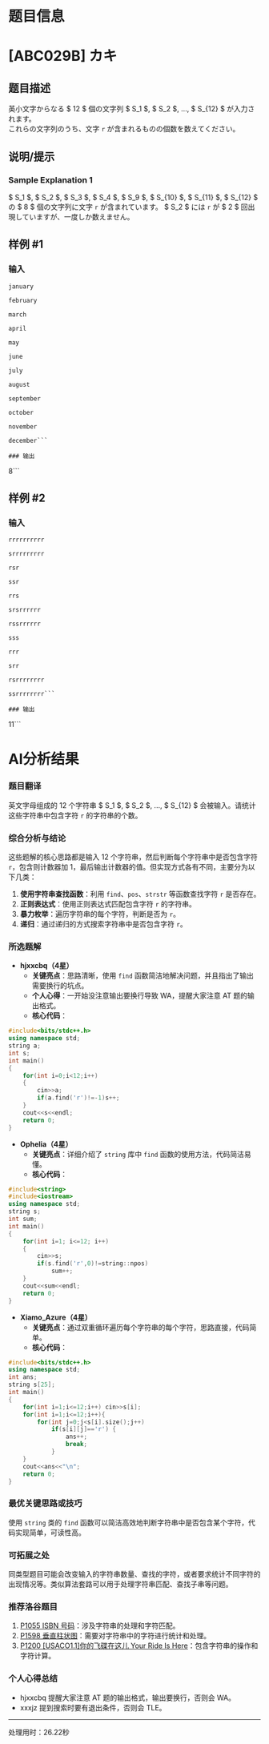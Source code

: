 # 题目信息

# [ABC029B] カキ

## 题目描述

[problemUrl]: https://atcoder.jp/contests/abc029/tasks/abc029_b

英小文字からなる $ 12 $ 個の文字列 $ S_1 $, $ S_2 $, ..., $ S_{12} $ が入力されます。  
これらの文字列のうち、文字 `r` が含まれるものの個数を数えてください。

## 说明/提示

### Sample Explanation 1

$ S_1 $, $ S_2 $, $ S_3 $, $ S_4 $, $ S_9 $, $ S_{10} $, $ S_{11} $, $ S_{12} $ の $ 8 $ 個の文字列に文字 `r` が含まれています。 $ S_2 $ には `r` が $ 2 $ 回出現していますが、一度しか数えません。

## 样例 #1

### 输入

```
january

february

march

april

may

june

july

august

september

october

november

december```

### 输出

```
8```

## 样例 #2

### 输入

```
rrrrrrrrrr

srrrrrrrrr

rsr

ssr

rrs

srsrrrrrr

rssrrrrrr

sss

rrr

srr

rsrrrrrrrr

ssrrrrrrrr```

### 输出

```
11```

# AI分析结果

### 题目翻译
英文字母组成的 12 个字符串 $ S_1 $, $ S_2 $, ..., $ S_{12} $ 会被输入。请统计这些字符串中包含字符 `r` 的字符串的个数。

### 综合分析与结论
这些题解的核心思路都是输入 12 个字符串，然后判断每个字符串中是否包含字符 `r`，包含则计数器加 1，最后输出计数器的值。但实现方式各有不同，主要分为以下几类：
1. **使用字符串查找函数**：利用 `find`、`pos`、`strstr` 等函数查找字符 `r` 是否存在。
2. **正则表达式**：使用正则表达式匹配包含字符 `r` 的字符串。
3. **暴力枚举**：遍历字符串的每个字符，判断是否为 `r`。
4. **递归**：通过递归的方式搜索字符串中是否包含字符 `r`。

### 所选题解
- **hjxxcbq（4星）**
    - **关键亮点**：思路清晰，使用 `find` 函数简洁地解决问题，并且指出了输出需要换行的坑点。
    - **个人心得**：一开始没注意输出要换行导致 WA，提醒大家注意 AT 题的输出格式。
    - **核心代码**：
```cpp
#include<bits/stdc++.h>
using namespace std;
string a;
int s;
int main()
{
    for(int i=0;i<12;i++)
    {
        cin>>a;
        if(a.find('r')!=-1)s++;
    }
    cout<<s<<endl;
    return 0;
}
```
- **Ophelia（4星）**
    - **关键亮点**：详细介绍了 `string` 库中 `find` 函数的使用方法，代码简洁易懂。
    - **核心代码**：
```cpp
#include<string>
#include<iostream>
using namespace std;
string s;
int sum;
int main()
{
    for(int i=1; i<=12; i++)
    {
        cin>>s;
        if(s.find('r',0)!=string::npos)
            sum++;
    }
    cout<<sum<<endl;
    return 0;
}
```
- **Xiamo_Azure（4星）**
    - **关键亮点**：通过双重循环遍历每个字符串的每个字符，思路直接，代码简单。
    - **核心代码**：
```cpp
#include<bits/stdc++.h>
using namespace std;
int ans;
string s[25];
int main()
{
    for(int i=1;i<=12;i++) cin>>s[i];
    for(int i=1;i<=12;i++){
        for(int j=0;j<s[i].size();j++)
            if(s[i][j]=='r') {
                ans++;
                break;
            }
    }
    cout<<ans<<"\n";
    return 0;
}
```

### 最优关键思路或技巧
使用 `string` 类的 `find` 函数可以简洁高效地判断字符串中是否包含某个字符，代码实现简单，可读性高。

### 可拓展之处
同类型题目可能会改变输入的字符串数量、查找的字符，或者要求统计不同字符的出现情况等。类似算法套路可以用于处理字符串匹配、查找子串等问题。

### 推荐洛谷题目
1. [P1055 ISBN 号码](https://www.luogu.com.cn/problem/P1055)：涉及字符串的处理和字符匹配。
2. [P1598 垂直柱状图](https://www.luogu.com.cn/problem/P1598)：需要对字符串中的字符进行统计和处理。
3. [P1200 [USACO1.1]你的飞碟在这儿 Your Ride Is Here](https://www.luogu.com.cn/problem/P1200)：包含字符串的操作和字符计算。

### 个人心得总结
- hjxxcbq 提醒大家注意 AT 题的输出格式，输出要换行，否则会 WA。
- xxxjz 提到搜索时要有退出条件，否则会 TLE。

---
处理用时：26.22秒